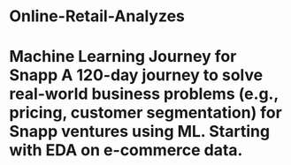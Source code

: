 # Online-Retail-Analyzes
# Machine Learning Journey for Snapp A 120-day journey to solve real-world business problems (e.g., pricing, customer segmentation) for Snapp ventures using ML. Starting with EDA on e-commerce data.
